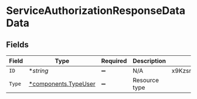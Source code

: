 # ServiceAuthorizationResponseDataData


## Fields

| Field                                                       | Type                                                        | Required                                                    | Description                                                 | Example                                                     |
| ----------------------------------------------------------- | ----------------------------------------------------------- | ----------------------------------------------------------- | ----------------------------------------------------------- | ----------------------------------------------------------- |
| `ID`                                                        | **string*                                                   | :heavy_minus_sign:                                          | N/A                                                         | x9KzsrACXZv8tPwlEDsKb6                                      |
| `Type`                                                      | [*components.TypeUser](../../models/components/typeuser.md) | :heavy_minus_sign:                                          | Resource type                                               |                                                             |